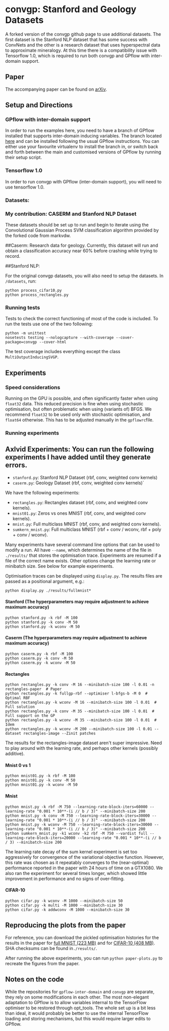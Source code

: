 # convgp:  Stanford and Geology Datasets
A forked version of the convgp github page to use additional datasets.  The first dataset is the Stanford NLP dataset that has some success with ConvNets and the other is a research dataset that uses hyperspectral data to approximate mineralogy.  At this time there is a compatibility issue with Tensorflow 1.0, which is required to run both convgp and GPflow with inter-domain support.

## Paper
The accompanying paper can be found on [arXiv](https://arxiv.org/abs/1709.01894).

## Setup and Directions
### GPflow with inter-domain support
In order to run the examples here, you need to have a branch of GPflow installed that supports inter-domain inducing
variables. The branch located [here](https://github.com/markvdw/GPflow-inter-domain) and can be installed following the
usual GPflow instructions. You can either use your favourite virtualenv to install the branch in, or switch back and
forth between the main and customised versions of GPflow by running their setup script. 
### Tensorflow 1.0
In order to run convgp with GPflow (inter-domain support), you will need to use tensorflow 1.0.

### Datasets: 

### My contribution:  CASERM and Stanford NLP Dataset

These datasets should be set up to run and begin to iterate using the Convolutional Gaussian Process SVM classification algorithm provided by the forked code from markvdw.

##Caserm:  Research data for geology.  Currently, this dataset will run and obtain a classification accuracy near 60% before crashing while trying to record.

##Stanford NLP:  


For the original convgp datasets, you will also need to setup the datasets. In `/datasets`, run:
 ```
 python process_cifar10.py
 python process_rectangles.py
 ```

### Running tests
Tests to check the correct functioning of most of the code is included. To run the tests use one of the two following:
```
python -m unittest
nosetests testing --nologcapture --with-coverage --cover-package=convgp --cover-html
```
The test coverage includes everything except the class `MultiOutputInducingSVGP`.

## Experiments
### Speed considerations
Running on the GPU is possible, and often significantly faster when using `float32` data. This reduced precision is fine
when using stochastic optimisation, but often problematic when using (variants of) BFGS. We recommend `float32` to be
used only with stochastic optimisation, and `float64` otherwise. This has to be adjusted manually in the `gpflowrc`file.

### Running experiments
## Axlvid Experiments:  You can run the following experiments I have added until they generate errors.
- `stanford.py`:  Stanford NLP Dataset (rbf, conv, weighted conv kernels)
- `caserm.py`: Geology Dataset (rbf, conv, weighted conv kernels)`


We have the following experiments:
 - `rectangles.py`: Rectangles dataset (rbf, conv, and weighted conv kernels).
 - `mnist01.py`: Zeros vs ones MNIST (rbf, conv, and weighted conv kernels).
 - `mnist.py`: Full multiclass MNIST (rbf, conv, and weighted conv kernels).
 - `sumkern_mnist.py`: Full multiclass MNIST (rbf + conv / wconv, rbf + poly + conv / wconv).
 
Many experiments have several command line options that can be used to modify a run. All have `--name`, which determines
the name of the file in `./results/` that stores the optimisation trace. Experiments are resumed if a file of the
correct name exists. Other options change the learning rate or minibatch size. See below for example experiments.

Optimisation traces can be displayed using `display.py`. The results files are passed as a positional argument, e.g.:
```
python display.py ./results/fullmnist*
```
#### Stanford (The hyperparameters may require adjustment to achieve maximum accuracy)
```
python stanford.py -k rbf -M 100
python stanford.py -k conv -M 50
python stanford.py -k wconv -M 50
```
#### Caserm (The hyperparameters may require adjustment to achieve maximum accuracy)
```
python caserm.py -k rbf -M 100
python caserm.py -k conv -M 50
python caserm.py -k wconv -M 50
```
#### Rectangles
```
python rectangles.py -k conv -M 16 --minibatch-size 100 -l 0.01 -n rectangles-paper  # Paper
python rectangles.py -k fullgp-rbf --optimiser l-bfgs-b -M 0  # Optimal RBF
python rectangles.py -k wconv -M 16 --minibatch-size 100 -l 0.01  # Full solution
python rectangles.py -k conv -M 35 --minibatch-size 100 -l 0.01  # Full support on the GP
python rectangles.py -k wconv -M 35 --minibatch-size 100 -l 0.01  # Idem
python rectangles.py -k wconv -M 200 --minibatch-size 100 -l 0.01 --dataset rectangles-image --Zinit patches
```
The results for the rectangles-image dataset aren't super impressive. Need to play around with the learning rate, and
perhaps other kernels (possibly additive).

#### Mnist 0 vs 1
```
python mnist01.py -k rbf -M 100
python mnist01.py -k conv -M 50
python mnist01.py -k wconv -M 50
```

#### Mnist
```
python mnist.py -k rbf -M 750 --learning-rate-block-iters=60000 --learning-rate "0.001 * 10**-(i // b / 3)" --minibatch-size 200
python mnist.py -k conv -M 750 --learning-rate-block-iters=30000 --learning-rate "0.001 * 10**-(i // b / 3)" --minibatch-size 200
python mnist.py -k wconv -M 750 --learning-rate-block-iters=30000 --learning-rate "0.001 * 10**-(i // b / 3)" --minibatch-size 200
python sumkern_mnist.py -k1 wconv -k2 rbf -M 750 --vardist full --learning-rate-block-iters=20000 --learning-rate "0.001 * 10**-(i // b / 3) --minibatch-size 200
```
The learning rate decay of the sum kernel experiment is set too aggressively for convergence of the variational
objective function. However, this rate was chosen as it repeatably converges to the (near-optimal) performance reported
in the paper with 24 hours of time on a GTX1080. We also ran the experiment for several times longer, which showed
little improvement in performance and no signs of over-fitting.

#### CIFAR-10
```
python cifar.py -k wconv -M 1000 --minibatch-size 50
python cifar.py -k multi -M 1000 --minibatch-size 30
python cifar.py -k addwconv -M 1000 --minibatch-size 30
```


## Reproducing the plots from the paper
For reference, you can download the pickled optimisation histories for the results in the paper for
[full MNIST (223 MB)](http://mlg.eng.cam.ac.uk/mvdwilk/convgp/convgp-fullmnist-results.tar.gz) and for
[CIFAR-10 (408 MB)](http://mlg.eng.cam.ac.uk/mvdwilk/convgp/convgp-cifar10-results.tar.gz). SHA checksums can be found
in`./results/`.

After running the above experiments, you can run `python paper-plots.py` to recreate the figures from the paper.

## Notes on the code
While the repositories for `gpflow-inter-domain` and `convgp` are separate, they rely on some modifications in each
other. The most non-elegant adaptation to GPflow is to allow variables internal to the TensorFlow optimiser to be
restored through opt_tools. The whole set up is a bit less than ideal, it would probably be better to use the internal
TensorFlow loading and storing mechanisms, but this would require larger edits to GPflow.
